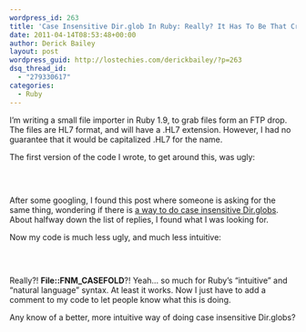 ```yaml
---
wordpress_id: 263
title: 'Case Insensitive Dir.glob In Ruby: Really? It Has To Be That Cryptic?'
date: 2011-04-14T08:53:48+00:00
author: Derick Bailey
layout: post
wordpress_guid: http://lostechies.com/derickbailey/?p=263
dsq_thread_id:
  - "279330617"
categories:
  - Ruby
---
```

I&#8217;m writing a small file importer in Ruby 1.9, to grab files form an FTP drop. The files are HL7 format, and will have a .HL7 extension. However, I had no guarantee that it would be capitalized .HL7 for the name.

The first version of the code I wrote, to get around this, was ugly:

<pre><span style="line-height: 0px">def import(folder)
  files = []
  files &lt;&lt; Dir.glob(folder + "**/*.HL7")
  files &lt;&lt; Dir.glob(folder + "**/*.hl7")
  files &lt;&lt; Dir.glob(folder + "**/*.Hl7")
  files &lt;&lt; Dir.glob(folder + "**/*.hL7")

  files.flatten.each { |file|
    LabResult.import(file)
  }
end</span></pre>

<div>
  <p>
     
  </p>
  
  <p>
    After some googling, I found this post where someone is asking for the same thing, wondering if there is <a href="http://www.ruby-forum.com/topic/119964">a way to do case insensitive Dir.globs</a>. About halfway down the list of replies, I found what I was looking for.
  </p>
  
  <p>
    Now my code is much less ugly, and much less intuitive:
  </p>
  
  <pre><span style="line-height: 0px">def import(folder)
  files = Dir.glob(folder + "**/*.hl7", File::FNM_CASEFOLD)
  files.each { |file|
    LabResult.import(file)
  }
end</span><span style="line-height: 0px">﻿</span></pre>
</div>

<div>
  <p>
     
  </p>
  
  <p>
    Really?! <strong>File::FNM_CASEFOLD</strong>?! Yeah&#8230; so much for Ruby&#8217;s &#8220;intuitive&#8221; and &#8220;natural language&#8221; syntax. At least it works. Now I just have to add a comment to my code to let people know what this is doing.
  </p>
  
  <p>
    Any know of a better, more intuitive way of doing case insensitive Dir.globs?
  </p>
</div>